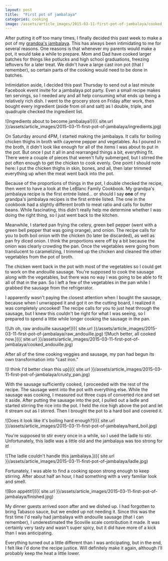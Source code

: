 ```yaml
---
layout: post
title:  "First pot of jambalaya"
categories: cooking
image: /assets/article_images/2015-03-11-first-pot-of-jambalaya/cooked_andouille.jpg
---
```


After putting it off too many times, I finally decided this past week to make a pot of my [grandpa's jambalaya](https://douglasleblanc.wordpress.com/2014/12/30/one-leblanc-tradition/). This has always been intimidating to me for several reasons. One reasons is that whenever my parents would make a pot, it would take a while to prepare. Mom and Dad have cooked larger batches for things like potlucks and high school graduations, freezing leftovers for a later treat. We didn't have a large cast iron pot (that I remember), so certain parts of the cooking would need to be done in batches.

Intimidation aside, I decided this past Thursday to send out a last minute Facebook event invite for a jambalaya pot party. Even a small recipe makes ten servings, so I needed any and all help consuming what ends up being a relatively rich dish. I went to the grocery store on Friday after work, then bought every ingredient (aside from oil and salt) as I double, triple, and quadruple checked the ingredient list. 

![Ingredients about to become jambalaya!]({{ site.url }}/assets/article_images/2015-03-11-first-pot-of-jambalaya/ingredients.jpg)

On Saturday around 4PM, I started making the jambalaya. It calls for boiling chicken thighs in broth with cayenne pepper and vegetables. As I poured in the broth, it didn't look like enough for all of the items I was about to put in the pot. But once I put it all in and rearranged things a bit, everything fit. There were a couple of pieces that weren't fully submerged, but I stirred the pot often enough to get the chicken to cook evenly. One point I should note here: I put the chicken thighs in skin, bones, and all, then later trimmed everything up when the meat went back into the pot.

Because of the proportions of things in the pot, I double checked the recipe, then went to have a look at the LeBlanc Family Cookbook. My grandpa's jambalaya recipe is the first entrée listed... or should I say **one** of my grandpa's jambalaya recipes is the first entrée listed. The one in the cookbook had a slightly different broth to meat ratio and calls for butter beans. While fascinating, this didn't really help me determine whether I was doing the right thing, so I just went back to the kitchen.

Meanwhile, I started pan frying the celery, green bell pepper (went with a green bell pepper that was going orange), and onion. The recipe calls for you to both boil onion with the chicken (to later be discarded), as well as pan fry diced onion. I think the proportions were off by a bit because the onion was clearly crowding the pan. Once the vegetables were going from translucent to caramelizing, I trimmed up the chicken and cleaned the other vegetables from the pot of broth. 

The chicken went back in the pot with most of the vegetables so I could get to work on the andouille sausage. You're supposed to cook the sausage along with the vegetables, but there was no way I was going to be able to fit all of that in the pan. So I left a few of the vegetables in the pan while I grabbed the sausage from the refrigerator.

I apparently wasn't paying the closest attention when I bought the sausage, because when I unwrapped it and got it on the cutting board, I realized it was completely uncooked! The recipe calls for you to just heat through the sausage, but I knew this couldn't be right for what I was seeing, so I prepared to spend a little while longer cooking the sausage in the pan.

![Uh oh, raw andouille sausage!]({{ site.url }}/assets/article_images/2015-03-11-first-pot-of-jambalaya/raw_andouille.jpg)
![Much better, all cooked now.]({{ site.url }}/assets/article_images/2015-03-11-first-pot-of-jambalaya/cooked_andouille.jpg)

After all of the time cooking veggies and sausage, my pan had begun its own transformation into "cast iron."

![I think I'd better clean this up]({{ site.url }}/assets/article_images/2015-03-11-first-pot-of-jambalaya/crusty_pan.jpg)

With the sausage sufficiently cooked, I proceeded with the rest of the recipe. The sausage went into the pot with everything else. While the sausage was cooking, I measured out three cups of converted rice and set it aside. After putting the sausage into the pot, I pulled out a ladle and started stirring the rice into the pot. I held the rice high above the pot and let it stream out as I stirred. Then I brought the pot to a hard boil and covered it.

![Does it look like it's boiling hard enough?]({{ site.url }}/assets/article_images/2015-03-11-first-pot-of-jambalaya/hard_boil.jpg)

You're supposed to stir every once in a while, so I used the ladle to stir. Unfortunately, this ladle was a little old and the jambalaya was too strong for it! 

![The ladle couldn't handle this jambalaya.]({{ site.url }}/assets/article_images/2015-03-11-first-pot-of-jambalaya/ladle.jpg)

Fortunately, I was able to find a cooking spoon strong enough to keep stirring. After about half an hour, I had something with a very familiar look and smell.

![Bon appétit!]({{ site.url }}/assets/article_images/2015-03-11-first-pot-of-jambalaya/finished.jpg)

My dinner guests arrived soon after and we dished up. I had forgotten to bring Tabasco sauce, but we ended up not needing it. Since this was the first time I'd really had jambalaya with andouille sausage (that I can remember), I underestimated the Scoville scale contribution it made. It was certainly very tasty and wasn't super spicy, but it did have more of a kick than I was anticipating.

Everything turned out a little different than I was anticipating, but in the end, I felt like I'd done the recipe justice. Will definitely make it again, although I'll probably keep the heat a little lower.
